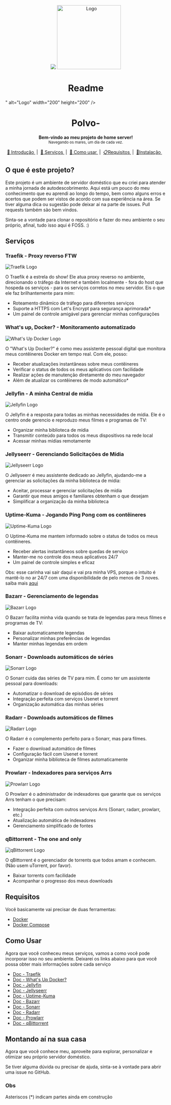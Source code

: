 <p align="center">
  <img src="<p align="center">
  <img src="" alt="Logo" width="200" height="200" />
</p>

<h1 align="center"> Readme </h1>" alt="Logo" width="200" height="200" />
</p>

<h1 align="center"> Polvo- </h1>

<p align="center">
  <b> Bem-vindo ao meu projeto de home server!  </b></br>
  <sub> Navegando os mares, um dia de cada vez.
  <sub>
</p>

<p align="center">
  <a href="#Introdução"> 🧭 Introdução </a>&nbsp;|&nbsp;
  <a href="#Serviços"> 🐳 Serviços </a>&nbsp;|&nbsp;
  <a href="#Como usar"> 🤔 Como usar </a>&nbsp;|&nbsp;
  <a href= "#Requisitos"> 📋Requisitos </a>&nbsp;|&nbsp;
  <a href="#Instalação">🔧Instalação </a>&nbsp;&nbsp;
</p>

<a id="Introdução"></a>
## O que é este projeto?

Este projeto é um ambiente de servidor doméstico que eu criei para atender a minha jornada de autodescobrimento. Aqui está um pouco do meu conhecimento que eu aprendi ao longo do tempo, bem como alguns erros e acertos que podem ser vistos de acordo com sua experiência na área. Se tiver alguma dica ou sugestão pode deixar aí na parte de issues. Pull requests também são bem vindos.

Sinta-se a vontade para clonar o repositório e fazer do meu ambiente o seu próprio, afinal, tudo isso aqui é FOSS. :)

<a id="Serviços"></a>
## Serviços

### Traefik - Proxy reverso FTW
![Traefik Logo](https://link_para_o_logo_do_Traefik)

O Traefik é a estrela do show! Ele atua proxy reverso no ambiente, direcionando o tráfego da Internet e também localmente - fora do host que hospeda os serviços - para os serviços corretos no meu servidor. Eis o que ele faz brilhantemente para mim:

* Roteamento dinâmico de tráfego para diferentes serviços
* Suporte a HTTPS com Let's Encrypt para segurança aprimorada*
* Um painel de controle amigável para gerenciar minhas configurações

### What's up, Docker? - Monitoramento automatizado
![What's Up Docker Logo](https://link_para_o_logo_do_WhatsUpDocker)

O "What's Up Docker?" é como meu assistente pessoal digital que monitora meus contêineres Docker em tempo real. Com ele, posso:

* Receber atualizações instantâneas sobre meus contêineres
* Verificar o status de todos os meus aplicativos com facilidade
* Realizar ações de manutenção diretamente do meu navegador
* Além de atualizar os contêineres de modo automático*

### Jellyfin - A minha Central de mídia
![Jellyfin Logo](https://link_para_o_logo_do_Jellyfin)

O Jellyfin é a resposta para todas as minhas necessidades de mídia. Ele é o centro onde gerencio e reproduzo meus filmes e programas de TV:

* Organizar minha biblioteca de mídia
* Transmitir conteúdo para todos os meus dispositivos na rede local
* Acessar minhas mídias remotamente

### Jellyseerr - Gerenciando Solicitações de Mídia
![Jellyseerr Logo](https://link_para_o_logo_do_Jellyseerr)

O Jellyseerr é meu assistente dedicado ao Jellyfin, ajudando-me a gerenciar as solicitações da minha biblioteca de mídia:

* Aceitar, processar e gerenciar solicitações de mídia
* Garantir que meus amigos e familiares obtenham o que desejam
* Simplificar a organização da minha biblioteca

### Uptime-Kuma - Jogando Ping Pong com os contêineres
![Uptime-Kuma Logo](https://link_para_o_logo_do_UptimeKuma)

O Uptime-Kuma me mantem informado sobre o status de todos os meus contêineres. 

* Receber alertas instantâneos sobre quedas de serviço
* Manter-me no controle dos meus aplicativos 24/7
* Um painel de controle simples e eficaz

Obs: esse carinha vai sair daqui e vai pra minha VPS, porque o intuito é mantê-lo no ar 24/7 com uma disponibilidade de pelo menos de 3 noves.
saiba mais [aqui](https://www.stratus.com/about/company-information/uptime-meter/#:~:text=Availability%20is%20normally%20expressed%20in,have%20on%20your%20server%20downtime.)

### Bazarr - Gerenciamento de legendas
![Bazarr Logo](https://link_para_o_logo_do_Bazarr)

O Bazarr facilita minha vida quando se trata de legendas para meus filmes e programas de TV:

* Baixar automaticamente legendas
* Personalizar minhas preferências de legendas
* Manter minhas legendas em ordem

### Sonarr - Downloads automáticos de séries
![Sonarr Logo](https://link_para_o_logo_do_Sonarr)

O Sonarr cuida das séries de TV para mim. É como ter um assistente pessoal para downloads:

- Automatizar o download de episódios de séries
- Integração perfeita com serviços Usenet e torrent
- Organização automática das minhas séries

### Radarr - Downloads automáticos de filmes
![Radarr Logo](https://link_para_o_logo_do_Radarr)

O Radarr é o complemento perfeito para o Sonarr, mas para filmes.

- Fazer o download automático de filmes
- Configuração fácil com Usenet e torrent
- Organizar minha biblioteca de filmes automaticamente

### Prowlarr - Indexadores para serviços Arrs
![Prowlarr Logo](https://link_para_o_logo_do_Prowlarr)

O Prowlarr é o administrador de indexadores que garante que os serviços Arrs tenham o que precisam:

- Integração perfeita com outros serviços Arrs (Sonarr, radarr, prowlarr, etc.)
- Atualização automática de indexadores
- Gerenciamento simplificado de fontes

### qBittorrent - The one and only
![qBittorrent Logo](https://link_para_o_logo_do_qBittorrent)

O qBittorrent é o gerenciador de torrents que todos amam e conhecem. (Não usem uTorrent, por favor).

- Baixar torrents com facilidade
- Acompanhar o progresso dos meus downloads

<a id="Requisitos"></a>
## Requisitos
Você basicamente vai precisar de duas ferramentas:
- [Docker](https://docs.docker.com/engine/install/)
- [Docker Compose](https://docs.docker.com/compose/install/)

<a id="Como Usar"></a>
## Como Usar
Agora que você conheceu meus serviços, vamos a como você pode incorporar isso no seu ambiente. Deixarei os links abaixo para que você possa obter mais informações sobre cada serviço

- [Doc - Traefik](https://doc.traefik.io/traefik/)
- [Doc - What's Up Docker?](https://fmartinou.github.io/whats-up-docker/#/)
- [Doc - Jellyfin](https://jellyfin.org/docs/)
- [Doc - Jellyseerr](https://github.com/Fallenbagel/jellyseerr)
- [Doc - Uptime-Kuma](https://uptime.kuma.pet/docs/)
- [Doc - Bazarr](https://www.bazarr.media/)
- [Doc - Sonarr](https://wiki.servarr.com/sonarr)
- [Doc - Radarr](https://wiki.servarr.com/radarr)
- [Doc - Prowlarr](https://wiki.servarr.com/prowlarr)
- [Doc - qBittorrent](https://github.com/qbittorrent/qBittorrent/wiki/)

<a id="Instalação"></a>
## Montando aí na sua casa
Agora que você conhece meu, aproveite para explorar, personalizar e otimizar seu próprio servidor doméstico. 

Se tiver alguma dúvida ou precisar de ajuda, sinta-se à vontade para abrir uma issue no GitHub.

### Obs
Asteriscos (*) indicam partes ainda em construção
